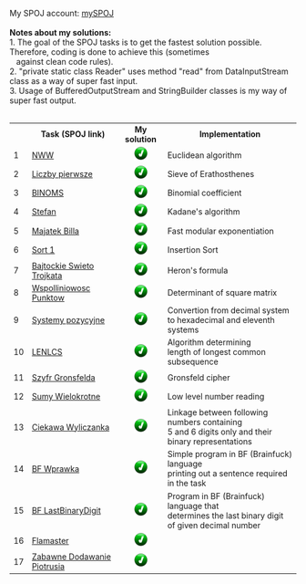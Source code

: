 My SPOJ account: <a href="https://pl.spoj.com/users/paweliszcz_20k/"> mySPOJ</a>
<br>
<br><B>Notes about my solutions:</B> 
<br>1. The goal of the SPOJ tasks is to get the fastest solution possible. Therefore, coding is done to achieve this (sometimes <br>&nbsp;&nbsp;&nbsp;against clean code rules).
<br>2. "private static class Reader" uses method "read" from DataInputStream class as a way of super fast input.
<br>3. Usage of BufferedOutputStream and StringBuilder classes is my way of super fast output.
<br>
<br>
<table>
   <tr align="center" vlign="middle">
      <td> </td> 
      <td><B>Task (SPOJ link)</td> </th>
      <td><B>My solution</td> 
      <td><B>Implementation</td> </th> 
   </tr>
   <tr>
      <td>1</td> 
      <td><a href="https://pl.spoj.com/problems/NWW">NWW</a></td> 
      <td align="center" vlign="middle">
         <a href="https://github.com/Pawel-Iskra/mySPOJ/blob/master/mySPOJ/NWW2.java">
         <img alt="Done" src="https://github.com/Pawel-Iskra/mySPOJ/blob/master/mySPOJ/Done.png"
         width=25" height="25"></a></td> 
      <td>Euclidean algorithm</td>
   </tr>
   <tr>
      <td>2</td> 
      <td><a href="https://pl.spoj.com/problems/PRIME_T/">Liczby pierwsze</a></td> 
      <td align="center" vlign="middle">
         <a href="https://github.com/Pawel-Iskra/mySPOJ/blob/master/mySPOJ/LiczbyPierwsze.java">
         <img alt="Done" src="https://github.com/Pawel-Iskra/mySPOJ/blob/master/mySPOJ/Done.png"
         width=25" height="25"> </a> </td> 
      <td>Sieve of Erathosthenes</td>
   </tr>
   <tr>
      <td>3</td> 
      <td><a href="https://pl.spoj.com/problems/BINOMS/">BINOMS</a></td> 
      <td align="center" vlign="middle">
         <a href="https://github.com/Pawel-Iskra/mySPOJ/blob/master/mySPOJ/BINOMS.java">
         <img alt="Done" src="https://github.com/Pawel-Iskra/mySPOJ/blob/master/mySPOJ/Done.png"
          width=25" height="25"></a>
      </td> <td>Binomial coefficient</td>
   </tr>
   <tr>
      <td>4</td> 
      <td><a href="https://pl.spoj.com/problems/FZI_STEF/">Stefan</a></td> 
      <td align="center" vlign="middle">
          <a href="https://github.com/Pawel-Iskra/mySPOJ/blob/master/mySPOJ/Stefan.java">
          <img alt="Done" src="https://github.com/Pawel-Iskra/mySPOJ/blob/master/mySPOJ/Done.png"
           width=25" height="25"></a></td> 
      <td>Kadane's algorithm</td>
   </tr>
    <tr>
      <td>5</td> 
      <td><a href="https://pl.spoj.com/problems/MWP2_2B/">Majatek Billa</a></td> 
      <td align="center" vlign="middle">
         <a href="https://github.com/Pawel-Iskra/mySPOJ/blob/master/mySPOJ/MajatekBilla.java">
            <img alt="Done" src="https://github.com/Pawel-Iskra/mySPOJ/blob/master/mySPOJ/Done.png"
           width=25" height="25"></a></td>
      <td>Fast modular exponentiation</td>
   </tr>
    <tr>
      <td>6</td> 
      <td><a href="https://pl.spoj.com/problems/PP0506A/">Sort 1</a></td>
      <td align="center" vlign="middle">
          <a href="https://github.com/Pawel-Iskra/mySPOJ/blob/master/mySPOJ/Sort1.java">
           <img alt="Done" src="https://github.com/Pawel-Iskra/mySPOJ/blob/master/mySPOJ/Done.png"
           width=25" height="25"></a></td> 
      <td>Insertion Sort</td>
   </tr>
   <tr>
      <td>7</td> 
      <td><a href="https://pl.spoj.com/problems/BAJTST/">Bajtockie Swieto Trojkata</a></td> 
      <td align="center" vlign="middle">
         <a href="https://github.com/Pawel-Iskra/mySPOJ/blob/master/mySPOJ/BajtockieSwietoTrojkata.java">
            <img alt="Done" src="https://github.com/Pawel-Iskra/mySPOJ/blob/master/mySPOJ/Done.png"
           width=25" height="25"></a></td> 
      <td>Heron's formula</td>
   </tr>
   <tr>
      <td>8</td> 
      <td><a href="https://pl.spoj.com/problems/JWSPLIN/">Wspolliniowosc Punktow</a></td> 
      <td align="center" vlign="middle">
          <a href="https://github.com/Pawel-Iskra/mySPOJ/blob/master/mySPOJ/WspolliniowoscPunktow.java">
            <img alt="Done" src="https://github.com/Pawel-Iskra/mySPOJ/blob/master/mySPOJ/Done.png"
           width=25" height="25"></a></td> 
      <td>Determinant of square matrix</td>
   </tr>
    <tr>
      <td>9</td> 
      <td><a href="https://pl.spoj.com/problems/SYS/">Systemy pozycyjne</a></td>
      <td align="center" vlign="middle">
         <a href="https://github.com/Pawel-Iskra/mySPOJ/blob/master/mySPOJ/SystemyPozycyjne.java">
          <img alt="Done" src="https://github.com/Pawel-Iskra/mySPOJ/blob/master/mySPOJ/Done.png"
           width=25" height="25"></a></td>
      <td>Convertion from decimal system <br>to hexadecimal and eleventh systems</td>
   </tr>
   <tr>
      <td>10</td> 
      <td><a href="https://pl.spoj.com/problems/LENLCS/">LENLCS</a></td> 
      <td align="center" vlign="middle">
          <a href="https://github.com/Pawel-Iskra/mySPOJ/blob/master/mySPOJ/LENLCS.java">
          <img alt="Done" src="https://github.com/Pawel-Iskra/mySPOJ/blob/master/mySPOJ/Done.png"
           width=25" height="25"></a></td> 
      <td>Algorithm determining <br>length of longest common subsequence</td>
   </tr>
   <tr>
      <td>11</td> 
      <td><a href="https://pl.spoj.com/problems/WI_SZYFR/">Szyfr Gronsfelda</a></td>
      <td align="center" vlign="middle">
         <a href="https://github.com/Pawel-Iskra/mySPOJ/blob/master/mySPOJ/SzyfrGronsfelda.java">
            <img alt="Done" src="https://github.com/Pawel-Iskra/mySPOJ/blob/master/mySPOJ/Done.png"
           width=25" height="25"></a></td> 
      <td>Gronsfeld cipher</td>
   </tr>
   <tr>
      <td>12</td>
      <td><a href="https://pl.spoj.com/problems/KC008/">Sumy Wielokrotne</a></td> 
      <td align="center" vlign="middle">
         <a href="https://github.com/Pawel-Iskra/mySPOJ/blob/master/mySPOJ/SumyWielokrotne.java">
        <img alt="Done" src="https://github.com/Pawel-Iskra/mySPOJ/blob/master/mySPOJ/Done.png"
           width=25" height="25"></a></td> 
      <td>Low level number reading</td>
   </tr>
   <tr>
      <td>13</td> 
      <td><a href="https://pl.spoj.com/problems/ETI06F2/">Ciekawa Wyliczanka</a></td>
      <td align="center" vlign="middle">
         <a href="https://github.com/Pawel-Iskra/mySPOJ/blob/master/mySPOJ/CiekawaWyliczanka.java">
            <img alt="Done" src="https://github.com/Pawel-Iskra/mySPOJ/blob/master/mySPOJ/Done.png"
           width=25" height="25"></a></td>
      <td>Linkage between following numbers containing
      <br>5 and 6 digits only and their binary representations </td>
   </tr>
    <tr>
      <td>14</td> 
      <td><a href="https://pl.spoj.com/problems/BFEVIL/">BF Wprawka</a></td> 
      <td align="center" vlign="middle">
          <a href="https://github.com/Pawel-Iskra/mySPOJ/blob/master/mySPOJ/BF_Wprawka.bf">
          <img alt="Done" src="https://github.com/Pawel-Iskra/mySPOJ/blob/master/mySPOJ/Done.png"
           width=25" height="25"></a>
      <td>Simple program in BF (Brainfuck) language 
       <br>printing out a sentence required in the task</td>
   </tr>
    <tr>
      <td>15</td> 
      <td><a href="https://pl.spoj.com/problems/ODDBF/">BF LastBinaryDigit</a></td> 
      <td align="center" vlign="middle">
         <a href="https://github.com/Pawel-Iskra/mySPOJ/blob/master/mySPOJ/BF_LastBinaryDigit.bf">
            <img alt="Done" src="https://github.com/Pawel-Iskra/mySPOJ/blob/master/mySPOJ/Done.png"
           width=25" height="25"></a>
      <td>Program in BF (Brainfuck) language that
          <br>determines the last binary digit of given decimal number</td>
   </tr>
   <tr>
      <td>16</td> 
      <td><a href="https://pl.spoj.com/problems/FLAMASTE/">Flamaster</a></td> 
      <td align="center" vlign="middle">
          <a href="https://github.com/Pawel-Iskra/mySPOJ/blob/master/mySPOJ/Flamaster.java">
          <img alt="Done" src="https://github.com/Pawel-Iskra/mySPOJ/blob/master/mySPOJ/Done.png"
           width=25" height="25"></a>
      <td> </td>
   </tr>
    <tr>
      <td>17</td> 
      <td><a href="https://pl.spoj.com/problems/BFN1/">Zabawne Dodawanie Piotrusia</a></td> 
      <td align="center" vlign="middle">
         <a href="https://github.com/Pawel-Iskra/mySPOJ/blob/master/mySPOJ/ZabawneDodawaniePiotrusia.java">
            <img alt="Done" src="https://github.com/Pawel-Iskra/mySPOJ/blob/master/mySPOJ/Done.png"
           width=25" height="25"></a>
      <td> </td>
   </tr>
   
</table>
